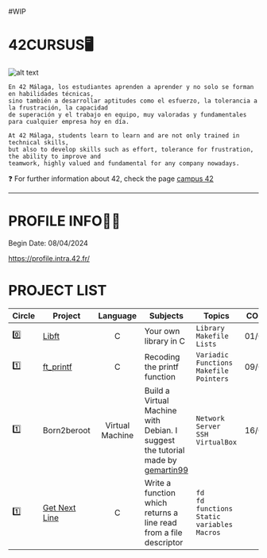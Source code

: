 #WIP

# 42CURSUS🖥️
![alt text](https://media.licdn.com/dms/image/D4D12AQH87JCWFrJa0w/article-cover_image-shrink_600_2000/0/1663149034083?e=2147483647&v=beta&t=WTDV1QJflRlzNIOafKgUuYaQANdUDvRobPYfe2Wd4bI)

```
En 42 Málaga, los estudiantes aprenden a aprender y no solo se forman en habilidades técnicas,
sino también a desarrollar aptitudes como el esfuerzo, la tolerancia a la frustración, la capacidad
de superación y el trabajo en equipo, muy valoradas y fundamentales para cualquier empresa hoy en día.
```

```
At 42 Málaga, students learn to learn and are not only trained in technical skills,
but also to develop skills such as effort, tolerance for frustration, the ability to improve and
teamwork, highly valued and fundamental for any company nowadays. 
```

❓ For further information about 42, check the page [campus 42](https://www.fundaciontelefonica.com/empleabilidad/campus-42/)
***

# PROFILE INFO👷‍♀️
Begin Date: 08/04/2024

https://profile.intra.42.fr/

# PROJECT LIST
| Circle | Project | Language | Subjects | Topics | COMPLETE |
| ------ | ------- | :------: | -------- | ------ | :------: |
| 0️⃣ | [Libft](https://github.com/Ancava2000/42Cursus/tree/main/libft)| C | Your own library in C | ```Library``` <br /> ```Makefile``` <br /> ```Lists``` | 01/05/2024 |
| 1️⃣ | [ft_printf](https://github.com/Ancava2000/42Cursus/tree/main/printf)| C | Recoding the printf function |```Variadic Functions``` <br /> ```Makefile``` <br /> ```Pointers``` | 09/05/2024 |
| 1️⃣ | Born2beroot | Virtual Machine | Build a Virtual Machine with Debian. I suggest the tutorial made by [gemartin99](https://github.com/gemartin99/Born2beroot-Tutorial)|```Network``` <br /> ```Server``` <br /> ```SSH```<br /> ```VirtualBox``` | 16/05/2024 |
| 1️⃣ | [Get Next Line](https://github.com/Ancava2000/42Cursus/tree/main/Get%20next%20line) | C | Write a function which returns a line read from a file descriptor |```fd``` <br /> ```fd functions``` <br /> ```Static variables```<br /> ```Macros``` |  |
